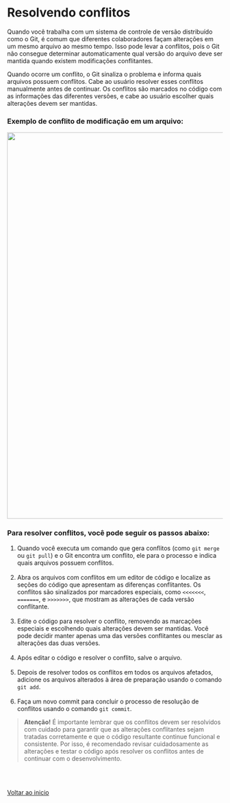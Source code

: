 # Resolvendo conflitos

Quando você trabalha com um sistema de controle de versão distribuído como o Git, é comum que diferentes colaboradores façam alterações em um mesmo arquivo ao mesmo tempo. Isso pode levar a conflitos, pois o Git não consegue determinar automaticamente qual versão do arquivo deve ser mantida quando existem modificações conflitantes.

Quando ocorre um conflito, o Git sinaliza o problema e informa quais arquivos possuem conflitos. Cabe ao usuário resolver esses conflitos manualmente antes de continuar. Os conflitos são marcados no código com as informações das diferentes versões, e cabe ao usuário escolher quais alterações devem ser mantidas.

### Exemplo de conflito de modificação em um arquivo:
<img src="/Conteúdo do curso/4 - Git avancado/img/4.png" width="900">

<br>

### Para resolver conflitos, você pode seguir os passos abaixo:

1. Quando você executa um comando que gera conflitos (como `git merge` ou `git pull`) e o Git encontra um conflito, ele para o processo e indica quais arquivos possuem conflitos.<br><br>
2. Abra os arquivos com conflitos em um editor de código e localize as seções do código que apresentam as diferenças conflitantes. Os conflitos são sinalizados por marcadores especiais, como `<<<<<<<`, `=======`, e `>>>>>>>`, que mostram as alterações de cada versão conflitante.<br><br>
3. Edite o código para resolver o conflito, removendo as marcações especiais e escolhendo quais alterações devem ser mantidas. Você pode decidir manter apenas uma das versões conflitantes ou mesclar as alterações das duas versões.<br><br>
4. Após editar o código e resolver o conflito, salve o arquivo.<br><br>
5. Depois de resolver todos os conflitos em todos os arquivos afetados, adicione os arquivos alterados à área de preparação usando o comando `git add`.<br><br>
6. Faça um novo commit para concluir o processo de resolução de conflitos usando o comando `git commit`.

> **Atenção!**
    É importante lembrar que os conflitos devem ser resolvidos com cuidado para garantir que as alterações conflitantes sejam tratadas corretamente e que o código resultante continue funcional e consistente. Por isso, é recomendado revisar cuidadosamente as alterações e testar o código após resolver os conflitos antes de continuar com o desenvolvimento.

<br>

<br>

[Voltar ao inicio](/README.md)